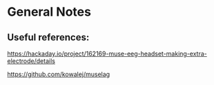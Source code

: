 # General Notes


## Useful references:

https://hackaday.io/project/162169-muse-eeg-headset-making-extra-electrode/details

https://github.com/kowalej/muselag

